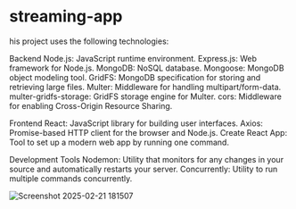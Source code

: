 # streaming-app
his project uses the following technologies:

Backend
Node.js: JavaScript runtime environment.
Express.js: Web framework for Node.js.
MongoDB: NoSQL database.
Mongoose: MongoDB object modeling tool.
GridFS: MongoDB specification for storing and retrieving large files.
Multer: Middleware for handling multipart/form-data.
multer-gridfs-storage: GridFS storage engine for Multer.
cors: Middleware for enabling Cross-Origin Resource Sharing.

Frontend
React: JavaScript library for building user interfaces.
Axios: Promise-based HTTP client for the browser and Node.js.
Create React App: Tool to set up a modern web app by running one command.

Development Tools
Nodemon: Utility that monitors for any changes in your source and automatically restarts your server.
Concurrently: Utility to run multiple commands concurrently.

![Screenshot 2025-02-21 181507](https://github.com/user-attachments/assets/32c7ab4b-5435-442e-822c-3b43ebf5a735)
